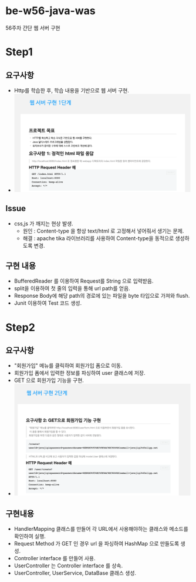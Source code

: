 # be-w56-java-was
56주차 간단 웹 서버 구현

# Step1
## 요구사항
- Http를 학습한 후, 학습 내용을 기반으로 웹 서버 구현.
- ![img.png](img.png)

## Issue
- css,js 가 깨지는 현상 발생.
    - 원인 : Content-type 을 항상 text/html 로 고정해서 넣어줘서 생기는 문제.
    - 해결 : apache tika 라이브러리를 사용하여 Content-type을 동적으로 생성하도록 변경.

## 구현 내용
- BufferedReader 를 이용하여 Request를 String 으로 입력받음.
- split을 이용하여 첫 줄의 입력을 통해 url path를 얻음.
- Response Body에 해당 path의 경로에 있는 파일을 byte 타입으로 가져와 flush.
- Junit 이용하여 Test 코드 생성.

# Step2
## 요구사항
- "회원가입" 메뉴를 클릭하여 회원가입 폼으로 이동.
- 회원가입 폼에서 입력한 정보를 파싱하여 user 클래스에 저장.
- GET 으로 회원가입 기능을 구현.
- ![img_1.png](img_1.png)

## 구현내용
- HandlerMapping 클래스를 만들어 각 URL에서 사용해야하는 클래스와 메소드를 확인하여 실행.
- Request Method 가 GET 인 경우 url 을 파싱하여 HashMap 으로 만들도록 생성.
- Controller interface 를 만들어 사용.
- UserController 는 Controller interface 를 상속.
- UserController, UserService, DataBase 클래스 생성.
